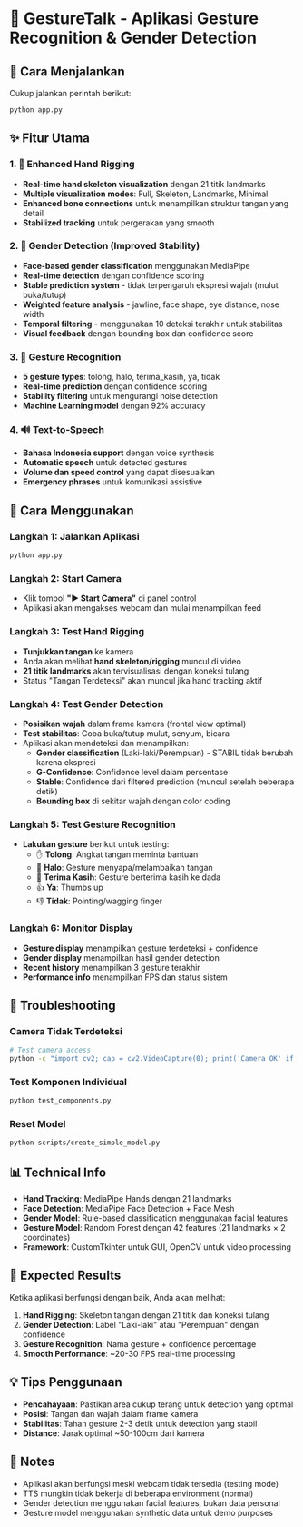 # 🤚 GestureTalk - Aplikasi Gesture Recognition & Gender Detection

## 🚀 Cara Menjalankan

Cukup jalankan perintah berikut:

```bash
python app.py
```

## ✨ Fitur Utama

### 1. 🤚 Enhanced Hand Rigging
- **Real-time hand skeleton visualization** dengan 21 titik landmarks
- **Multiple visualization modes**: Full, Skeleton, Landmarks, Minimal  
- **Enhanced bone connections** untuk menampilkan struktur tangan yang detail
- **Stabilized tracking** untuk pergerakan yang smooth

### 2. 👤 Gender Detection (Improved Stability)
- **Face-based gender classification** menggunakan MediaPipe
- **Real-time detection** dengan confidence scoring
- **Stable prediction system** - tidak terpengaruh ekspresi wajah (mulut buka/tutup)
- **Weighted feature analysis** - jawline, face shape, eye distance, nose width
- **Temporal filtering** - menggunakan 10 deteksi terakhir untuk stabilitas
- **Visual feedback** dengan bounding box dan confidence score

### 3. 🤖 Gesture Recognition  
- **5 gesture types**: tolong, halo, terima_kasih, ya, tidak
- **Real-time prediction** dengan confidence scoring
- **Stability filtering** untuk mengurangi noise detection
- **Machine Learning model** dengan 92% accuracy

### 4. 🔊 Text-to-Speech
- **Bahasa Indonesia support** dengan voice synthesis
- **Automatic speech** untuk detected gestures  
- **Volume dan speed control** yang dapat disesuaikan
- **Emergency phrases** untuk komunikasi assistive

## 🎯 Cara Menggunakan

### Langkah 1: Jalankan Aplikasi
```bash
python app.py
```

### Langkah 2: Start Camera
- Klik tombol **"▶️ Start Camera"** di panel control
- Aplikasi akan mengakses webcam dan mulai menampilkan feed

### Langkah 3: Test Hand Rigging
- **Tunjukkan tangan** ke kamera 
- Anda akan melihat **hand skeleton/rigging** muncul di video
- **21 titik landmarks** akan tervisualisasi dengan koneksi tulang
- Status "Tangan Terdeteksi" akan muncul jika hand tracking aktif

### Langkah 4: Test Gender Detection  
- **Posisikan wajah** dalam frame kamera (frontal view optimal)
- **Test stabilitas**: Coba buka/tutup mulut, senyum, bicara
- Aplikasi akan mendeteksi dan menampilkan:
  - **Gender classification** (Laki-laki/Perempuan) - STABIL tidak berubah karena ekspresi
  - **G-Confidence**: Confidence level dalam persentase
  - **Stable**: Confidence dari filtered prediction (muncul setelah beberapa detik)
  - **Bounding box** di sekitar wajah dengan color coding

### Langkah 5: Test Gesture Recognition
- **Lakukan gesture** berikut untuk testing:
  - ✋ **Tolong**: Angkat tangan meminta bantuan
  - 👋 **Halo**: Gesture menyapa/melambaikan tangan  
  - 🙏 **Terima Kasih**: Gesture berterima kasih ke dada
  - 👍 **Ya**: Thumbs up
  - 👎 **Tidak**: Pointing/wagging finger

### Langkah 6: Monitor Display
- **Gesture display** menampilkan gesture terdeteksi + confidence
- **Gender display** menampilkan hasil gender detection  
- **Recent history** menampilkan 3 gesture terakhir
- **Performance info** menampilkan FPS dan status sistem

## 🔧 Troubleshooting

### Camera Tidak Terdeteksi
```bash
# Test camera access
python -c "import cv2; cap = cv2.VideoCapture(0); print('Camera OK' if cap.isOpened() else 'Camera Error'); cap.release()"
```

### Test Komponen Individual
```bash
python test_components.py
```

### Reset Model
```bash
python scripts/create_simple_model.py
```

## 📊 Technical Info

- **Hand Tracking**: MediaPipe Hands dengan 21 landmarks
- **Face Detection**: MediaPipe Face Detection + Face Mesh
- **Gender Model**: Rule-based classification menggunakan facial features
- **Gesture Model**: Random Forest dengan 42 features (21 landmarks × 2 coordinates)
- **Framework**: CustomTkinter untuk GUI, OpenCV untuk video processing

## 🎯 Expected Results

Ketika aplikasi berfungsi dengan baik, Anda akan melihat:

1. **Hand Rigging**: Skeleton tangan dengan 21 titik dan koneksi tulang
2. **Gender Detection**: Label "Laki-laki" atau "Perempuan" dengan confidence
3. **Gesture Recognition**: Nama gesture + confidence percentage
4. **Smooth Performance**: ~20-30 FPS real-time processing

## 💡 Tips Penggunaan

- **Pencahayaan**: Pastikan area cukup terang untuk detection yang optimal
- **Posisi**: Tangan dan wajah dalam frame kamera  
- **Stabilitas**: Tahan gesture 2-3 detik untuk detection yang stabil
- **Distance**: Jarak optimal ~50-100cm dari kamera

## 🚨 Notes

- Aplikasi akan berfungsi meski webcam tidak tersedia (testing mode)
- TTS mungkin tidak bekerja di beberapa environment (normal)
- Gender detection menggunakan facial features, bukan data personal
- Gesture model menggunakan synthetic data untuk demo purposes